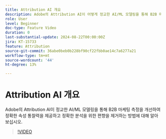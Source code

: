 ```yaml
---
title: Attribution AI 개요
description: Adobe의 Attribution AI이 어떻게 정교한 AI/ML 모델링을 통해 B2B 마케팅 측정을 향상시키는지 알아보십시오.
role: User
level: Beginner
doc-type: Feature Video
duration: 0
last-substantial-update: 2024-08-22T00:00:00Z
jira: KT-15733
feature: Attribution
source-git-commit: 36abe0beb0b228bf90cf22fbb0ae14c7a6277a21
workflow-type: tm+mt
source-wordcount: '44'
ht-degree: 13%

---
```



# Attribution AI 개요

Adobe의 Attribution AI이 정교한 AI/ML 모델링을 통해 B2B 마케팅 측정을 개선하여 정확한 속성 통찰력을 제공하고 정확한 분석을 위한 편향을 제거하는 방법에 대해 알아보십시오.

>[!VIDEO](https://video.tv.adobe.com/v/3433052/?learn=on)
